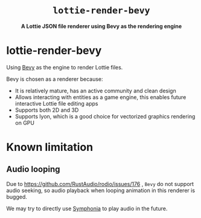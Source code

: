 <div align="center">
  <h1><code>lottie-render-bevy</code></h1>
  <p>
    <strong>A Lottie JSON file renderer using Bevy as the rendering engine</strong>
  </p>
</div>

# lottie-render-bevy
Using [Bevy](https://github.com/bevyengine/bevy) as the engine to render Lottie
files.

Bevy is chosen as a renderer because:

- It is relatively mature, has an active community and clean design
- Allows interacting with entities as a game engine, this enables future interactive
  Lottie file editing apps
- Supports both 2D and 3D
- Supports lyon, which is a good choice for vectorized graphics rendering on GPU

# Known limitation

## Audio looping

Due to https://github.com/RustAudio/rodio/issues/176 , `Bevy` do not support audio seeking, so audio
playback when looping animation in this renderer is bugged.

We may try to directly use [Symphonia](https://docs.rs/symphonia/latest/symphonia) to play audio in the future.